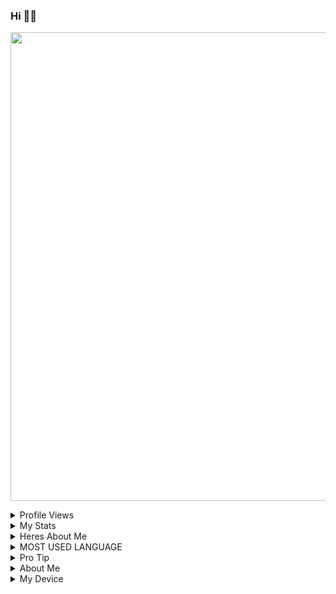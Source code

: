 ### Hi 👋👋

<p align='centre'><a href='https://t.me/Paramatin7'><img src='https://telegra.ph/file/918273a8e97047f96eeb9.jpg' width='750"'></a></p>

<details>
  <summary>Profile Views</summary>
![Paramatin-OP](https://komarev.com/ghpvc/?username=Paramatin-op&label=My%20Profile%20Views&color=blueviolet&style=plastic)
</details>
<details>
<summary>My Stats</summary><p align='centre'><img src='https://github-readme-stats.vercel.app/api?username=Paramatin-OP&show_icons=true&theme=midnight-purple' width='475"'></p>
<p align='Right'><img src='https://github-readme-streak-stats.herokuapp.com/?user=paramatin-op&theme=midnight-purple&show_icon=true' width='475"'></p>
</details>
 <details>
  <summary>Heres About Me</summary

Im Curently In Raiden-Devs and Enjoying in Lightning Team

- I did some silly mistake like not giving credits

- I Reallised That Makin A Modules Takes effort 
    </details>

<details>
  <summary>MOST USED LANGUAGE</summary>

![NOICE](https://github-readme-stats.vercel.app/api/top-langs/?username=Paramatin-OP&theme=midnight-purple)
</details>

<details>
  <summary>Pro Tip</summary>
- If You Copy Someones Works Please Give him/her credits
</details>
<details>
<summary>About Me</summary>

- State- India, Maharashtra

- Class- 11th

- Fun Fact- I Never Thought That you will Visit my Git profile😂😂

- fav. DJ- Alan Walker <p align='centre'><a href='https://www.instagram.com/alanwalkermusic/'><img src='https://telegra.ph/file/379a29bcd73a448e0aa33.jpg' width='125"'></a></p>

- Fav Singer-Julie Bergan <p align='centre'><a href='https://www.instagram.com/juliebergan/'><img src='https://telegra.ph/file/aef4ea32e854169205421.jpg' width='125"'></a></p> 

- Fav. Song- Ignite, Diamond Heart, Different World, etc.....
</details>
<details>
  <summary>My Device</summary>

- Dell Inspiron 5570 laptop😂

- No more than this, now follow me and get lost xD
  </details>




